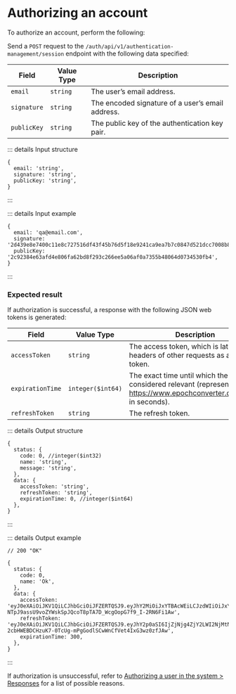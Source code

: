# Authorizing an account

To authorize an account, perform the following:

Send a `POST` request to the `/auth/api/v1/authentication-management/session` endpoint with the following data specified:

| Field | Value Type | Description |
| --- | --- | --- |
| `email` | `string` | The user’s email address. |
| `signature` | `string` | The encoded signature of a user’s email address. |
| `publicKey` | `string` | The public key of the authentication key pair. |

::: details Input structure

```json5
{
  email: 'string',
  signature: 'string',
  publicKey: 'string',
}
```

:::

::: details Input example

```json5
{
  email: 'qa@email.com',
  signature: '2d439e8e7400c11e8c727516df43f45b76d5f18e9241ca9ea7b7c0847d521dcc7008b87f9ec399259d22993146cd0b604935f031020d5a493add9d3bddf4550e',
  publicKey: '2c92384e63afd4e806fa62bd8f293c266ee5a06af0a7355b48064d0734530fb4',
}
```

:::

### Expected result

If authorization is successful, a response with the following JSON web tokens is generated:

| Field | Value Type | Description |
| --- | --- | --- |
| `accessToken` | `string` | The access token, which is later used in headers of other requests as a bearer token. |
| `expirationTime` | `integer($int64)` | The exact time until which the event is considered relevant (represented as https://www.epochconverter.com/clock in seconds). |
| `refreshToken` | `string` | The refresh token. |

::: details Output structure

```json5
{
  status: {
    code: 0, //integer($int32)
    name: 'string',
    message: 'string',
  },
  data: {
    accessToken: 'string',
    refreshToken: 'string',
    expirationTime: 0, //integer($int64)
  },
}
```

:::

::: details Output example

```json5
// 200 "OK"

{
  status: {
    code: 0,
    name: 'Ok',
  },
  data: {
    accessToken: 'eyJ0eXAiOiJKV1QiLCJhbGciOiJFZERTQSJ9.eyJhY2MiOiJxYTBAcWEiLCJzdWIiOiJxYTBAbWFpbC5jb20iLCJyb2xlIjoiUk9MRV9QRUVSIiwiZXhwIjoxNjYxMjQ0OTIwLCJqdGkiOiI2YzY4OGY2Ni1iNjYzLTRhMjYtODdlZC00N2YzOGU0MTExZWIifQ.wgAs5xQP5MKIBwd1fCxT8HyJ8zGEZzbO-NTpJ9assU9voZYWskSpJQcoT8pTA7D_WcgOopG7f9_I-2RN6Fi1Aw',
    refreshToken: 'eyJ0eXAiOiJKV1QiLCJhbGciOiJFZERTQSJ9.eyJhY2p0aSI6IjZjNjg4ZjY2LWI2NjMtNGEyNi04N2VkLTQ3ZjM4ZTQxMTFlYiIsInN1YiI6InFhMEBtYWlsLmNvbSIsImV4cCI6MTY2MTMzMTAyMCwianRpIjoiZWFhN2E3YjMtYWM3MS00Mjg2LThiOGMtMjE4ZDYwNDA1NDYwIn0.i9Xjyh1mpSb9QVPe1JdgsQoukH46vbYoUK-2cbHWEBDCHzuK7-0TcUg-mPgGodlSCwWnCfVet4IxG3wz0zfJAw',
    expirationTime: 300,
  },
}
```

:::

If authorization is unsuccessful, refer to [Authorizing a user in the system > Responses](/API_Specification/auth-controller/Authorizing_a_user_in_the_system.md#responses) for a list of possible reasons.
